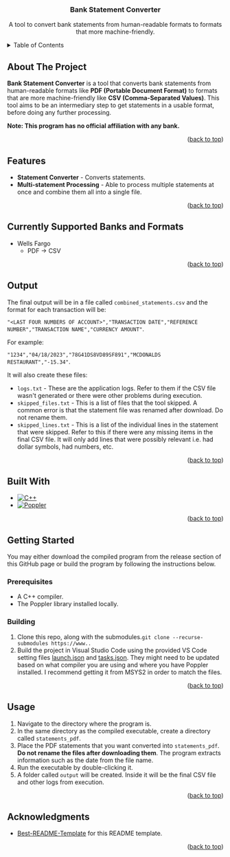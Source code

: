 <a id="readme-top"></a>

<div>
<h3 align="center">Bank Statement Converter</h3>

  <p align="center">
    A tool to convert bank statements from human-readable formats to formats that more machine-friendly.
    <br />
  </p>
</div>

<!-- TABLE OF CONTENTS -->
<details>
  <summary>Table of Contents</summary>
  <ol>
    <li>
      <a href="#about-the-project">About The Project</a>
    </li>
    <li>
      <a href="#features">Features</a>
    </li>
    <li>
        <a href="#currently-supported-banks-and-formats">Currently Supported Banks and Formats</a>
    </li>
    <li>
        <a href="#output">Output</a>
    </li>
    <li>
      <a href="#built-with">Built With</a>
    </li>
    <li>
      <a href="#getting-started">Getting Started</a>
      <ul>
        <li><a href="#prerequisites">Prerequisites</a></li>
        <li><a href="#installation">Installation</a></li>
      </ul>
    </li>
    <li><a href="#usage">Usage</a></li>
    <li><a href="#acknowledgments">Acknowledgments</a></li>
  </ol>
</details>

<!-- ABOUT THE PROJECT -->

## About The Project

<strong>Bank Statement Converter</strong> is a tool that converts bank statements from human-readable formats like <strong>PDF (Portable Document Format)</strong> to formats that are more machine-friendly like <strong>CSV (Comma-Separated Values)</strong>. This tool aims to be an intermediary step to get statements in a usable format, before doing any further processing.

<strong>Note: This program has no official affiliation with any bank.</strong>

<p align="right">(<a href="#readme-top">back to top</a>)</p>

## Features

- <strong>Statement Converter</strong> - Converts statements.
- <strong>Multi-statement Processing</strong> - Able to process multiple statements at once and combine them all into a single file.

<p align="right">(<a href="#readme-top">back to top</a>)</p>

## Currently Supported Banks and Formats

<ul>
  <li>Wells Fargo
    <ul>
      <li>PDF -> CSV</li>
    </ul>
  </li>
</ul>

<p align="right">(<a href="#readme-top">back to top</a>)</p>

## Output

The final output will be in a file called `combined_statements.csv` and the format for each transaction will be:

`"<LAST FOUR NUMBERS OF ACCOUNT>","TRANSACTION DATE","REFERENCE NUMBER","TRANSACTION NAME","CURRENCY AMOUNT"`.

For example:

`"1234","04/18/2023","78G41DS8VD89SF891","MCDONALDS RESTAURANT","-15.34"`.

It will also create these files:

- <code>logs.txt</code> - These are the application logs. Refer to them if the CSV file wasn't generated or there were other problems during execution.
- <code>skipped_files.txt</code> - This is a list of files that the tool skipped. A common error is that the statement file was renamed after download. Do not rename them.
- <code>skipped_lines.txt</code> - This is a list of the individual lines in the statement that were skipped. Refer to this if there were any missing items in the final CSV file. It will only add lines that were possibly relevant i.e. had dollar symbols, had numbers, etc.

<p align="right">(<a href="#readme-top">back to top</a>)</p>

## Built With

- [![C++][C++]][C++-url]
- [![Poppler][Poppler]][Poppler-url]

<p align="right">(<a href="#readme-top">back to top</a>)</p>

<!-- GETTING STARTED -->

## Getting Started

You may either download the compiled program from the release section of this GitHub page or build the program by following the instructions below.

### Prerequisites

- A C++ compiler.
- The Poppler library installed locally.

### Building

<ol>
  <li>Clone this repo, along with the submodules.<code>git clone --recurse-submodules https://www..</code></li>
  <li>Build the project in Visual Studio Code using the provided VS Code setting files <a href=".vscode/launch.json">launch.json</a> and <a href=".vscode/tasks.json">tasks.json</a>. They might need to be updated based on what compiler you are using and where you have Poppler installed. I recommend getting it from MSYS2 in order to match the files.</li>
</ol>

<p align="right">(<a href="#readme-top">back to top</a>)</p>

<!-- USAGE -->

## Usage

<ol>
  <li>Navigate to the directory where the program is.</li>
  <li>In the same directory as the compiled executable, create a directory called <code>statements_pdf</code>.</li>
  <li>Place the PDF statements that you want converted into <code>statements_pdf</code>. <strong>Do not rename the files after downloading them</strong>. The program extracts information such as the date from the file name.</li>
  <li>Run the executable by double-clicking it.</li>
  <li>A folder called <code>output</code> will be created. Inside it will be the final CSV file and other logs from execution.</li>
</ol>

<p align="right">(<a href="#readme-top">back to top</a>)</p>

<!-- ACKNOWLEDGMENTS -->

## Acknowledgments

- [Best-README-Template](https://github.com/othneildrew/Best-README-Template) for this README template.

<p align="right">(<a href="#readme-top">back to top</a>)</p>

<!-- MARKDOWN LINKS & IMAGES -->
<!-- https://www.markdownguide.org/basic-syntax/#reference-style-links -->

<!-- [contributors-shield]: https://img.shields.io/github/contributors/ryan-kawano/RK_Logger.svg?style=for-the-badge
[contributors-url]: https://github.com/ryan-kawano/RK_Logger/graphs/contributors
[issues-shield]: https://img.shields.io/github/issues/ryan-kawano/RK_Logger.svg?style=for-the-badge
[issues-url]: https://github.com/ryan-kawano/RK_Logger/issues -->

[linkedin-shield]: https://img.shields.io/badge/-LinkedIn-black.svg?style=for-the-badge&logo=linkedin&colorB=555
[linkedin-url]: http://www.linkedin.com/in/ryan-kawano-74bab922b
[product-screenshot]: images/screenshot.png
[C++]: https://img.shields.io/badge/-C++-blue?logo=cplusplus
[C++-url]: https://en.wikipedia.org/wiki/C%2B%2B
[Poppler]: https://img.shields.io/badge/Poppler-blue.svg?style=flat-square
[Poppler-url]: https://poppler.freedesktop.org/
